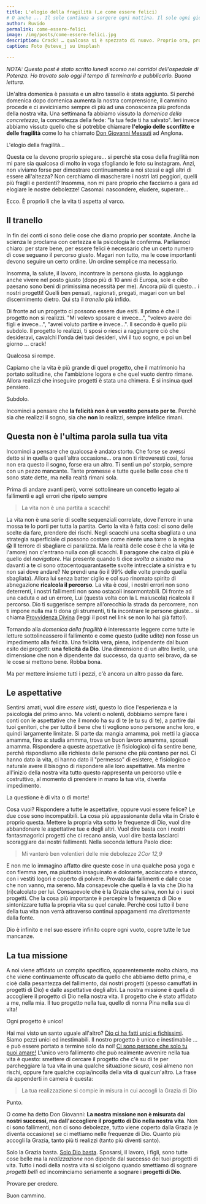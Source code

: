 ```yaml
---
title: L'elogio della fragilità (…e come essere felici)
# O anche ... Il sole continua a sorgere ogni mattina. Il sole ogni giorno sorge.
author: Ruvido
permalink: come-essere-felici
image: /img/posts/come-essere-felici.jpg
description: Crack! … qualcosa si è spezzato di nuovo. Proprio ora, proprio adesso... adesso che le cose sembravano girare proprio bene. Ma perché tutto questo? Perché un altro fallimento? È possibile essere felici quando tutto sembra andare storto?
caption: Foto @steve_j su Unsplash

---
```


*NOTA: Questo post è stato scritto lunedì scorso nei corridoi dell'ospedale di Potenza. Ho trovato solo oggi il tempo di terminarlo e pubblicarlo. Buona lettura.*

Un'altra domenica è passata e un altro tassello è stata aggiunto. Si perché domenica dopo domenica aumenta la nostra comprensione, il cammino procede e ci avviciniamo sempre di più ad una conoscenza più profonda della nostra vita. Una settimana fa abbiamo vissuto la *domenica della concretezza*, la concretezza della fede: "la tua fede ti ha salvato". Ieri invece abbiamo vissuto quello che si potrebbe chiamare **l'elogio delle sconfitte e delle fragilità** come lo ha chiamato [Don Giovanni Messuti](https://www.facebook.com/giovanni.messuti) ad Anglona.

L'elogio della fragilità...

Questa ce la devono proprio spiegare… si perchè sta cosa della fragilità non mi pare sia qualcosa di molto in voga sfogliando le foto su instagram. Anzi, non viviamo forse per dimostrare continuamente a noi stessi e agli altri di essere all'altezza? Non cerchiamo di mascherare i nostri lati peggiori, quelli più fragili e perdenti? Insomma, non mi pare proprio che facciamo a gara ad elogiare le nostre debolezze! Casomai: nascondere, eludere, superare… 

Ecco. È proprio lì che la vita ti aspetta al varco. 

## Il tranello

In fin dei conti ci sono delle cose che diamo proprio per scontate. Anche la scienza le proclama con certezza e la psicologia le conferma. Parliamoci chiaro: per stare bene, per essere felici è necessario che un certo numero di cose seguano il percorso giusto. Magari non tutto, ma le cose importanti devono seguire un certo ordine. Un ordine semplice ma necessario.

Insomma, la salute, il lavoro, incontrare la persona giusta. Io aggiungo anche vivere nel posto giusto (dopo più di 10 anni di Europa, sole e cibo paesano sono beni di primissima necessità per me). Ancora più di questo… i nostri progetti! Quelli ben pensati, ragionati, pregati, magari con un bel discernimento dietro. Qui sta il *tranello* più infido. 

Di fronte ad un progetto ci possono essere due esiti. Il primo è che il progetto non si realizzi. "Mi volevo sposare e invece...", "volevo avere dei figli e invece...", "avrei voluto partire e invece...". Il secondo è quello più subdolo. Il progetto lo realizzi, ti sposi o riesci a raggiungere ciò che desideravi, cavalchi l'onda dei tuoi desideri, vivi il tuo sogno, e poi un bel giorno … crack!

Qualcosa si rompe.

Capiamo che la vita è più grande di quel progetto, che il matrimonio ha portato solitudine, che l'ambizione logora e che quel vuoto dentro rimane. Allora realizzi che inseguire progetti è stata una chimera. E si insinua quel pensiero. 

Subdolo. 

Incominci a pensare che **la felicità non è un vestito pensato per te**. Perchè sia che realizzi il sogno, sia che **non** lo realizzi, sempre infelice rimani.

## Questa non è l'ultima parola sulla tua vita

Incominci a pensare che qualcosa è andato storto. Che forse se avessi detto sì in quella o quell'altra occasione… ora non ti ritroveresti così, forse non era questo il sogno, forse era un altro. Ti senti un po' storpio, sempre con un pezzo mancante. Tante promesse e tutte quelle belle cose che ti sono state dette, ma nella realtà rimani sola. 

Prima di andare avanti però, vorrei sottolineare un concetto legato ai fallimenti e agli errori che ripeto sempre 

> La vita non è una partita a scacchi!

La vita non è una serie di scelte sequenziali correlate, dove l'errore in una mossa te lo porti per tutta la partita. Certo la vita è fatta così: ci sono delle scelte da fare, prendere dei rischi. Negli scacchi una scelta sbagliata o una strategia superficiale ci possono costare come niente una torre o la regina 😱 Il terrore di sbagliare ci paralizza. Ma la realtà delle cose è che la vita (e l'amore) non c'entrano nulla con gli scacchi. Il paragone che calza di più è quello del *navigatore*. Hai presente quando ti dice *svolta a sinistra* ma davanti a te ci sono ottocentoquarantasette svolte intrecciate a sinistra e tu non sai dove andare? Ne prendi una (io il 99% delle volte prendo quella sbagliata). Allora lui senza batter ciglio e col suo rinomato spirito di abnegazione **ricalcola il percorso**. La vita è così, i nostri errori non sono deterrenti, i nostri fallimenti non sono ostacoli insormontabili. Di fronte ad una caduta o ad un errore, Lui (questa volta con la L maiuscola) ricalcola il percorso. Dio ti suggerisce sempre all'orecchio la strada da percorrere, non ti impone nulla ma ti dona gli strumenti, ti fa incontrare le persone giuste... si chiama [Provvidenza Divina](http://5p2p.it/che-cosa-e-la-provvidenza) (leggi il post nel link se non lo hai già fatto!).

Tornando alla *domenica della fragilità* è interessante leggere come tutte le letture sottolineassero il fallimento e come questo (udite udite) non fosse un impedimento alla felicità. Una felicità vera, piena, indipendente dal buon esito dei progetti: **una felicità da Dio**. Una dimensione di un altro livello, una dimensione che non è dipendente dal successo, da quanto sei bravo, da se le cose si mettono bene. Robba bona.

Ma per mettere insieme tutti i pezzi, c'è ancora un altro passo da fare.

## Le aspettative

Sentirsi amati, vuol dire *essere visti*, questo lo dice l'esperienza e la psicologia del primo anno. Ma volenti o nolenti, dobbiamo sempre fare i conti con le aspettative che il mondo ha su di te (e tu su di te), a partire dai tuoi genitori, che per tutto il bene che ti vogliono sono persone anche loro, e quindi largamente limitate. Si parte da: mangia amamma, poi: metti la giacca amamma, fino a: studia ammma, trova un buon lavoro amamma, sposati amamma. Rispondere a queste aspettative (è fisiologico) ci fa sentire bene, perchè rispondiamo alle richieste delle persone che più contano per noi. Ci hanno dato la vita, ci hanno dato il "permesso" di esistere, è fisiologico e naturale avere il bisogno di rispondere alle loro aspettative. Ma mentre all'inizio della nostra vita tutto questo rappresenta un percorso utile e costruttivo, al momento di prendere in mano la tua vita, diventa impedimento. 

La questione è di vita o di morte! 

Cosa vuoi? Rispondere a tutte le aspettative, oppure vuoi essere felice? Le due cose sono incompatibili. La cosa più appassionante della vita in Cristo è proprio questa. Mettere la propria vita sotto le frequenze di Dio, vuol dire abbandonare le aspettative tue e degli altri. Vuol dire basta con i nostri fantasmagorici progetti che ci recano ansia, vuol dire basta lasciarci scoraggiare dai nostri fallimenti. Nella seconda lettura Paolo dice:

> Mi vanterò ben volentieri delle mie debolezze <cite>2Cor 12,9</cite>

E non me lo immagino affatto dire queste cose in una qualche posa yoga e con flemma zen, ma piuttosto insaguinato e dolorante, acciaccato e stanco, con i vestiti logori e coperto di polvere. Provato dai fallimenti e dalle cose che non vanno, ma sereno. Ma consapevole che quella è la via che Dio ha (ri)calcolato per lui. Consapevole che è la Grazia che salva, non lui o i suoi progetti. Che la cosa più importante è percepire la frequenza di Dio e sintonizzare tutta la propria vita su quel canale. Perchè così tutto il bene della tua vita non verrà attraverso continui appagamenti ma *direttamente* dalla fonte. 

Dio è infinito e nel suo essere infinito copre ogni vuoto, copre tutte le tue mancanze.

## La tua missione

A noi viene affidato un compito specifico, apparentemente molto chiaro, ma che viene continuamente offuscato da quello che abbiamo detto prima, e cioè dalla pesantezza del fallimento, dai nostri progetti (spesso camuffati in progetti di Dio) e dalle aspettative degli altri. La nostra missione è quella di accogliere il progetto di Dio nella nostra vita. Il progetto che è stato affidato a me, nella mia. Il tuo progetto nella tua, quello di nonna Pina nella sua di vita! 

Ogni progetto è unico!

Hai mai visto un santo uguale all'altro? [Dio ci ha fatti unici e fichissimi](http://5p2p.it/2015/05/26/dio-ci-ha-fatti-fichissimi.html). Siamo pezzi unici ed inestimabili. Il nostro progetto è unico e inestimabile ... e può essere portato a termine solo da noi! [Ci sono persone che solo tu puoi amare!](http://5p2p.it/ci-sono-persone-che-solo-tu-puoi-amare) L'unico vero fallimento che può realmente avvenire nella tua vita è questo: smettere di cercare il progetto che c'è su di te per parcheggiare la tua vita in una qualche situazione *sicura*, così almeno non rischi, oppure fare qualche copia/incolla della vita di qualcun'altro. La frase da appenderti in camera è questa:

> La tua realizzazione si compie in misura in cui accogli la Grazia di Dio

Punto.

O come ha detto Don Giovanni: **La nostra missione non è misurata dai nostri successi, ma dall'accogliere il progetto di Dio nella nostra vita**. Non ci sono fallimenti, non ci sono debolezze, tutto viene coperto dalla Grazia (e diventa occasione) se ci mettiamo nelle frequenze di Dio. Quanto più accogli la Grazia, tanto più ti realizzi (tanto più diventi santo). 

Solo la Grazia basta. [Solo Dio basta](http://5p2p.it/solo-dio-basta). Sposarsi, il lavoro, i figli, sono tutte cose belle ma la *realizzazione* non dipende dal successo dei tuoi progetti di vita. Tutto i nodi della nostra vita si sciolgono quando smettiamo di sognare *progetti belli* ed incominciamo seriamente a sognare i **progetti di Dio**.

Provare per credere.

Buon cammino. 


<!-- 
Capiamo che quel progetto è sfumato. Capiamo che quella possibilità forse non esiste più per noi. Quante volte ho ascoltato ragazze sui 40 confidarmi "io volevo solo fare una famiglia" ma un uomo non lo incontrato… e ora? E ora che il progetto della tua vita sfuma? Io non lo so quale sia la strada per te però… però può realmente essere che magari una famiglia non la realizzi, che magari quella strada che avevi pensato per te si chiude.  -->


<!-- Quindi, se ad una strada sbagliata c'è sempre rimedio (anche a costo di dover allungare per parecchi km), cosa ci blocca ancora? 

Te lo dico io.  -->

<!-- Le aspettative degli altri... e le tue su di te.  -->

